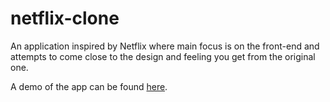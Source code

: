 # netflix-clone

An application inspired by Netflix where main focus is on the front-end and attempts to come close to the design and feeling you get from the original one.

A demo of the app can be found [here](https://netflix-clone-f18cc.web.app/).